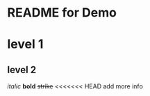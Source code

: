 README for Demo
======

# level 1
## level 2

*italic*
**bold**
~~strike~~
<<<<<<< HEAD
add more info
